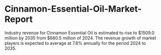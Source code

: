 # Cinnamon-Essential-Oil-Market-Report
Industry revenue for Cinnamon Essential Oil is estimated to rise to $1509.0 million by 2035 from $660.5 million of 2024. The revenue growth of market players is expected to average at 7.8% annually for the period 2024 to 2035.
